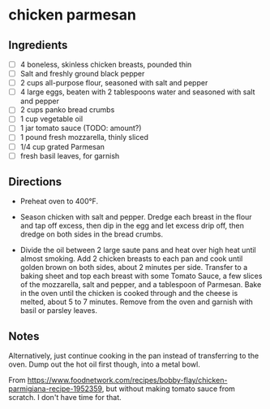 # chicken parmesan

## Ingredients

* [ ] 4 boneless, skinless chicken breasts, pounded thin
* [ ] Salt and freshly ground black pepper
* [ ] 2 cups all-purpose flour, seasoned with salt and pepper
* [ ] 4 large eggs, beaten with 2 tablespoons water and seasoned with salt and pepper
* [ ] 2 cups panko bread crumbs
* [ ] 1 cup vegetable oil
* [ ] 1 jar tomato sauce (TODO: amount?)
* [ ] 1 pound fresh mozzarella, thinly sliced
* [ ] 1/4 cup grated Parmesan
* [ ] fresh basil leaves, for garnish

## Directions

* Preheat oven to 400°F.

* Season chicken with salt and pepper. Dredge each breast in the flour and tap off excess, then dip in the egg and let excess drip off, then dredge on both sides in the bread crumbs.

* Divide the oil between 2 large saute pans and heat over high heat until almost smoking. Add 2 chicken breasts to each pan and cook until golden brown on both sides, about 2 minutes per side. Transfer to a baking sheet and top each breast with some Tomato Sauce, a few slices of the mozzarella, salt and pepper, and a tablespoon of Parmesan. Bake in the oven until the chicken is cooked through and the cheese is melted, about 5 to 7 minutes. Remove from the oven and garnish with basil or parsley leaves.

## Notes

Alternatively, just continue cooking in the pan instead of transferring to the oven. Dump out the hot oil first though, into a metal bowl.

From https://www.foodnetwork.com/recipes/bobby-flay/chicken-parmigiana-recipe-1952359, but without making tomato sauce from scratch. I don't have time for that.
